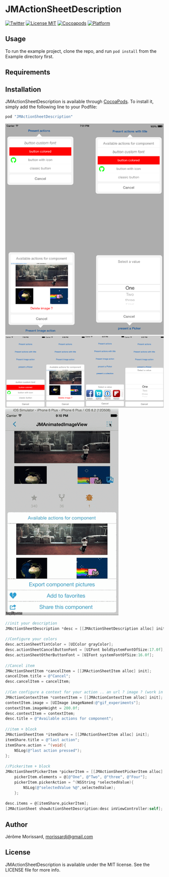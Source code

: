 # JMActionSheetDescription

[![Twitter](https://img.shields.io/badge/contact-@leverdeterre-green.svg)](http://twitter.com/leverdeterre)
[![License MIT](https://img.shields.io/badge/license-MIT-green.svg)](https://github.com/leverdeterre/PermissiveResearch/blob/master/LICENCE)
[![Cocoapods](http://img.shields.io/cocoapods/v/JMActionSheetDescription.svg)](https://github.com/leverdeterre/PermissiveResearch)
[![Platform](https://img.shields.io/cocoapods/p/JMActionSheetDescription.svg?style=flat)](http://cocoapods.org/pods/JMActionSheetDescription)

## Usage

To run the example project, clone the repo, and run `pod install` from the Example directory first.

## Requirements

## Installation

JMActionSheetDescription is available through [CocoaPods](http://cocoapods.org). To install
it, simply add the following line to your Podfile:

```ruby
pod "JMActionSheetDescription"
```

![Image](./screenshots/ipads.png)
![Image](./screenshots/iphones.png)
![Image](./screenshots/demo.gif)


```objective-c
//init your description
JMActionSheetDescription *desc = [[JMActionSheetDescription alloc] init];

//Configure your colors
desc.actionSheetTintColor = [UIColor grayColor];
desc.actionSheetCancelButtonFont = [UIFont boldSystemFontOfSize:17.0f];
desc.actionSheetOtherButtonFont = [UIFont systemFontOfSize:16.0f];

//Cancel item
JMActionSheetItem *cancelItem = [[JMActionSheetItem alloc] init];
cancelItem.title = @"Cancel";
desc.cancelItem = cancelItem;

//Can configure a context for your action .. an url ? image ? (work in progress)
JMActionContextItem *contextItem = [[JMActionContextItem alloc] init];
contextItem.image = [UIImage imageNamed:@"gif_experiments"];
contextItem.imageHeight = 200.0f;
desc.contextItem = contextItem;
desc.title = @"Available actions for component";

//item + block
JMActionSheetItem *itemShare = [[JMActionSheetItem alloc] init];
itemShare.title = @"last action";
itemShare.action = ^(void){
    NSLog(@"last action pressed");
};

//Pickeritem + block
JMActionSheetPickerItem *pickerItem = [[JMActionSheetPickerItem alloc] init];
    pickerItem.elements = @[@"One", @"Two", @"three", @"Four"];
    pickerItem.pickerAction = ^(NSString *selectedValue){
        NSLog(@"selectedValue %@",selectedValue);
    };

desc.items = @[itemShare,pickerItem];
[JMActionSheet showActionSheetDescription:desc inViewController:self];
```

## Author

Jérôme Morissard, morissardj@gmail.com

## License

JMActionSheetDescription is available under the MIT license. See the LICENSE file for more info.
